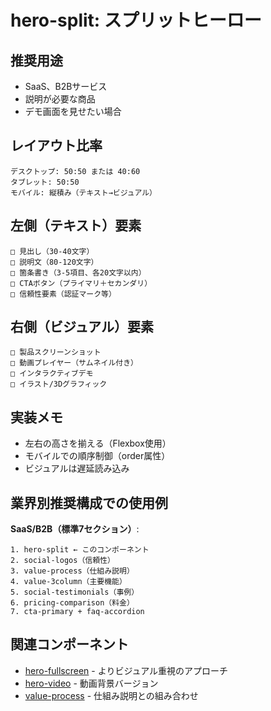 # hero-split: スプリットヒーロー

## 推奨用途
- SaaS、B2Bサービス
- 説明が必要な商品
- デモ画面を見せたい場合

## レイアウト比率
```
デスクトップ: 50:50 または 40:60
タブレット: 50:50
モバイル: 縦積み（テキスト→ビジュアル）
```

## 左側（テキスト）要素
```
□ 見出し（30-40文字）
□ 説明文（80-120文字）
□ 箇条書き（3-5項目、各20文字以内）
□ CTAボタン（プライマリ＋セカンダリ）
□ 信頼性要素（認証マーク等）
```

## 右側（ビジュアル）要素
```
□ 製品スクリーンショット
□ 動画プレイヤー（サムネイル付き）
□ インタラクティブデモ
□ イラスト/3Dグラフィック
```

## 実装メモ
- 左右の高さを揃える（Flexbox使用）
- モバイルでの順序制御（order属性）
- ビジュアルは遅延読み込み

## 業界別推奨構成での使用例
**SaaS/B2B（標準7セクション）**:
```
1. hero-split ← このコンポーネント
2. social-logos（信頼性）
3. value-process（仕組み説明）
4. value-3column（主要機能）
5. social-testimonials（事例）
6. pricing-comparison（料金）
7. cta-primary + faq-accordion
```

## 関連コンポーネント
- [hero-fullscreen](../hero/hero-fullscreen.md) - よりビジュアル重視のアプローチ
- [hero-video](../hero/hero-video.md) - 動画背景バージョン
- [value-process](../features/value-process.md) - 仕組み説明との組み合わせ